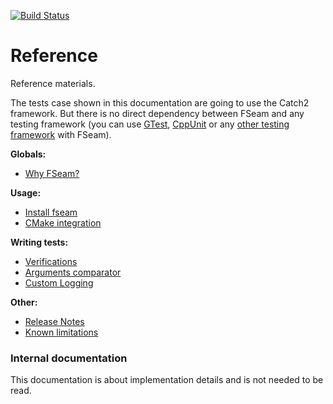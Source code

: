 <a id="top"></a>
[![Build Status](https://travis-ci.org/simkimsia/UtilityBehaviors.png)](https://travis-ci.org/FreeYourSoul/FSeam)

# Reference
 
Reference materials.   

The tests case shown in this documentation are going to use the Catch2 framework. But there is no direct dependency between FSeam and any testing framework (you can use [GTest](https://github.com/google/googletest), [CppUnit](https://github.com/Ultimaker/CppUnit) or any [other testing framework](https://en.wikipedia.org/wiki/List_of_unit_testing_frameworks#C++) with FSeam).

**Globals:**
* [Why FSeam?](why-fseam.md#fseam-answer)

**Usage:**
* [Install fseam](usage.md#install)
* [CMake integration](usage.md#compile-with-fseam)

**Writing tests:**
* [Verifications](testing.md#verifications)
* [Arguments comparator](testing.md#Argument-comparators)
* [Custom Logging](logging.md#top)

**Other:**

* [Release Notes](release-notes.md#top)
* [Known limitations](limitations.md#top)

### Internal documentation

This documentation is about implementation details and is not needed to be read.

